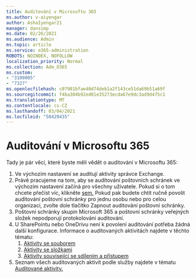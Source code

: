 ```yaml
---
title: Auditování v Microsoftu 365
ms.author: v-aiyengar
author: AshaIyengar21
manager: dansimp
ms.date: 02/26/2021
ms.audience: Admin
ms.topic: article
ms.service: o365-administration
ROBOTS: NOINDEX, NOFOLLOW
localization_priority: Normal
ms.collection: Adm_O365
ms.custom:
- "3100005"
- "7327"
ms.openlocfilehash: c07981bfae40d74deb1a2f143ce51da69b51a69f
ms.sourcegitcommit: f4ba304b92ed01e35273ecda67e9dc3ad9d475c1
ms.translationtype: MT
ms.contentlocale: cs-CZ
ms.lasthandoff: 03/04/2021
ms.locfileid: "50429435"
---
```

# <a name="auditing-in-microsoft-365"></a>Auditování v Microsoftu 365

Tady je pár věcí, které byste měli vědět o auditování v Microsoftu 365:

1. Ve výchozím nastavení se auditují aktivity správce Exchange.
1. Právě pracujeme na tom, aby se auditování poštovních schránek ve výchozím nastavení začíná pro všechny uživatele. Pokud si o tom chcete přečíst víc, klikněte [sem.](https://techcommunity.microsoft.com/t5/Security-Privacy-and-Compliance/Exchange-Mailbox-Auditing-will-be-enabled-by-default/ba-p/215171) Pokud pak budete chtít ručně povolit auditování poštovní schránky pro jednu osobu nebo pro celou organizaci, zvolte dole tlačítko Zapnout auditování poštovní schránky.
1. Poštovní schránky skupin Microsoft 365 a poštovní schránky veřejných složek nepodporují protokolování auditování.
1. U SharePointu nebo OneDrivu není k povolení auditování potřeba žádná další konfigurace. Informace o auditovaných aktivitách najdete v těchto tématu:
    1. [Aktivity se souborem](https://docs.microsoft.com/office365/securitycompliance/search-the-audit-log-in-security-and-compliance#file-and-page-activities)
    1. [Aktivity se složkami](https://docs.microsoft.com/office365/securitycompliance/search-the-audit-log-in-security-and-compliance#folder-activities)
    1. [Aktivity související se sdílením a přístupem](https://docs.microsoft.com/office365/securitycompliance/search-the-audit-log-in-security-and-compliance#sharing-and-access-request-activities)
1. Seznam všech auditovaných aktivit podle služby najdete v tématu [Auditované aktivity.](https://docs.microsoft.com/office365/securitycompliance/search-the-audit-log-in-security-and-compliance#audited-activities)
